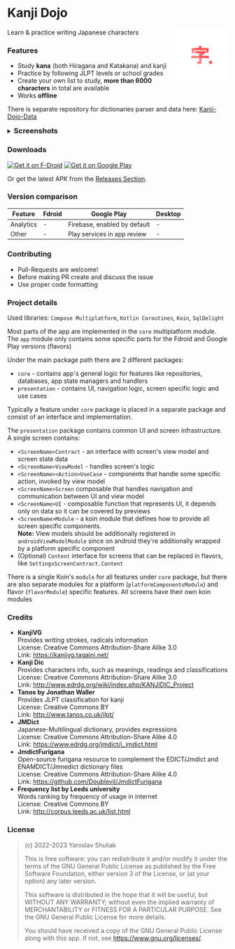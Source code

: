 # Kanji Dojo

<img src="preview_assets//inkscape_icon.svg" height=120 align="right">

Learn & practice writing Japanese characters

### Features
- Study **kana** (both Hiragana and Katakana) and kanji
- Practice by following JLPT levels or school grades
- Create your own list to study, <b>more than 6000 characters</b> in total are available
- Works <b>offline</b>

There is separate repository for dictionaries parser and data here: [Kanji-Dojo-Data](https://github.com/syt0r/Kanji-Dojo-Data)

<details>
<summary><h3 style="display: inline">Screenshots</h3></summary>

<img src="fastlane/metadata/android/en-US/images/phoneScreenshots/1.png" height="500"/>
<img src="fastlane/metadata/android/en-US/images/phoneScreenshots/2.png" height="500"/>
<img src="fastlane/metadata/android/en-US/images/phoneScreenshots/3.png" height="500"/>
<img src="fastlane/metadata/android/en-US/images/phoneScreenshots/4.png" height="500"/>
<img src="fastlane/metadata/android/en-US/images/phoneScreenshots/5.png" height="500"/>
<img src="fastlane/metadata/android/en-US/images/phoneScreenshots/6.png" height="500"/>
<img src="fastlane/metadata/android/en-US/images/phoneScreenshots/7.png" height="500"/>
<img src="fastlane/metadata/android/en-US/images/phoneScreenshots/8.png" height="500"/>

</details>

### Downloads

[<img src="https://fdroid.gitlab.io/artwork/badge/get-it-on.png" alt="Get it on F-Droid" height="80">](https://f-droid.org/packages/ua.syt0r.kanji.fdroid/)
[<img src="https://play.google.com/intl/en_us/badges/images/generic/en-play-badge.png" alt="Get it on Google Play" height="80">](https://play.google.com/store/apps/details?id=ua.syt0r.kanji)

Or get the latest APK from the [Releases Section](https://github.com/syt0r/Kanji-Dojo/releases/latest).

### Version comparison

| Feature   | Fdroid | Google Play                  | Desktop |
|-----------|--------|------------------------------|---------|
| Analytics | -      | Firebase, enabled by default | -       |
| Other     | -      | Play services in app review  | -       |

### Contributing
- Pull-Requests are welcome!
- Before making PR create and discuss the issue 
- Use proper code formatting

### Project details

Used libraries: `Compose Multiplatform`, `Kotlin Coroutines`, `Koin`, `SqlDelight` 

Most parts of the app are implemented in the `core` multiplatform module. The `app` module only contains some specific parts for the Fdroid and Google Play versions (flavors)

Under the main package path there are 2 different packages: 
* `core` - contains app's general logic for features like repositories, databases, app state managers and handlers
* `presentation` - contains UI, navigation logic, screen specific logic and use cases

Typically a feature under `core` package is placed in a separate package and consist of an interface and implementation. 

The `presentation` package contains common UI and screen infrastructure. A single screen contains:
* `<ScreenName>Contract` - an interface with screen's view model and screen state data
* `<ScreenName>ViewModel` - handles screen's logic
* `<ScreenName><Action>UseCase` - components that handle some specific action, invoked by view model
* `<ScreenName>Screen` composable that handles navigation and communication between UI and view model
* `<ScreenName>UI` - composable function that represents UI, it depends only on data so it can be covered by previews
* `<ScreenName>Module` - a koin module that defines how to provide all screen specific components. 
</br>**Note:** View models should be additionally registered in `androidViewModelModule` since on android they're additionally wrapped by a platform specific component
* (Optional) `Content` interface for screens that can be replaced in flavors, like `SettingsScreenContract.Content`

There is a single Koin's `module` for all features under `core` package, but there are also separate modules for a platform (`platformComponentsModule`) and flavor (`flavorModule`) specific features. All screens have their own koin modules

### Credits

* **KanjiVG**</br>
  Provides writing strokes, radicals information </br>
  License: Creative Commons Attribution-Share Alike 3.0</br>
  Link: https://kanjivg.tagaini.net/
* **Kanji Dic**</br>
  Provides characters info, such as meanings, readings and classifications </br>
  License: Creative Commons Attribution-Share Alike 3.0</br>
  Link: http://www.edrdg.org/wiki/index.php/KANJIDIC_Project
* **Tanos by Jonathan Waller**</br>
  Provides JLPT classification for kanji </br>
  License: Creative Commons BY</br>
  Link: http://www.tanos.co.uk/jlpt/
* **JMDict**</br>
  Japanese-Multilingual dictionary, provides expressions </br>
  License: Creative Commons Attribution-Share Alike 4.0</br>
  Link: https://www.edrdg.org/jmdict/j_jmdict.html
* **JmdictFurigana**</br>
  Open-source furigana resource to complement the EDICT/Jmdict and ENAMDICT/Jmnedict dictionary files </br>
  License: Creative Commons Attribution-Share Alike 4.0</br>
  Link: https://github.com/Doublevil/JmdictFurigana
* **Frequency list by Leeds university**</br>
  Words ranking by frequency of usage in internet </br>
  License: Creative Commons BY</br>
  Link: http://corpus.leeds.ac.uk/list.html

### License

> (c) 2022-2023 Yaroslav Shuliak
> 
> This is free software: you can redistribute it and/or modify it under the terms of the GNU General Public License as published by the Free Software Foundation, either version 3 of the License, or (at your option) any later version.
> 
> This software is distributed in the hope that it will be useful, but WITHOUT ANY WARRANTY; without even the implied warranty of MERCHANTABILITY or FITNESS FOR A PARTICULAR PURPOSE. See the GNU General Public License for more details.
> 
> You should have received a copy of the GNU General Public License along with this app. If not, see https://www.gnu.org/licenses/.
